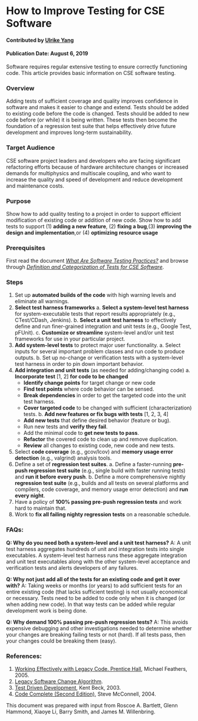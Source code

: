 # How to Improve Testing for CSE Software
#### Contributed by [Ulrike Yang](https://github.com/ulrikeyang)
#### Publication Date: August 6, 2019

<!-- deck text start -->
Software requires regular extensive testing to ensure correctly functioning code. This article provides basic information on CSE software testing.
<!-- deck text end -->

### Overview
Adding tests of sufficient coverage and quality improves confidence in software and makes it easier to change and extend. Tests should be added to existing code before the code is changed. Tests should be added to new code before (or while) it is being written. These tests then become the foundation of a regression test suite that helps effectively drive future
development and improves long-term sustainability.

### Target Audience
CSE software project leaders and developers who are facing significant refactoring efforts because of hardware architecture changes or increased demands for multiphysics and multiscale coupling, and who want to increase the quality and speed of
development and reduce development and maintenance costs.

### Purpose
Show how to add quality testing to a project in order to support efficient modification of existing code or addition of new code. Show how to add tests to support (1) **adding a new feature**, (2) **fixing a bug**,(3) **improving the design and implementation**,or (4) **optimizing resource usage**

### Prerequisites

First read the document *[What Are Software Testing Practices?](./UnderstandingSoftwareTestingPractices.md)* and browse through *[Definition and Categorization of Tests for CSE Software](./DefinitionsCategorizationsOfTests.md)*.

### Steps
1. Set up **automated builds of the code** with high warning levels and eliminate all warnings.
2. **Select test harness frameworks**
  a. **Select a system-level test harness** for system-executable tests that report results appropriately (e.g., CTest/CDash, Jenkins).
  b. **Select a unit test harness** to effectively define and run finer-grained integration and unit tests (e.g., Google Test, pFUnit).
  c. **Customize or streamline** system-level and/or unit test frameworks for use in your particular project.
3. **Add system-level tests** to protect major user functionality.
  a. Select inputs for several important problem classes and run code to produce outputs.
  b. Set up no-change or verification tests with a system-level test harness in order to pin down important behavior.
4. **Add integration and unit tests** (as needed for adding/changing code)
  a. **Incorporate test** [1, 2] **for code to be changed**
    * **Identify change points** for target change or new code
    * **Find test points** where code behavior can be sensed.
    * **Break dependencies** in order to get the targeted code into the unit test harness.
    * **Cover targeted code** to be changed with sufficient (characterization) tests. 
  b. **Add new features or fix bugs with tests** [1, 2, 3, 4]
    * **Add new tests** that define desired behavior (feature or bug).
    * Run new tests and **verify they fail**.
    * Add the minimal code to **get new tests to pass**.
    * **Refactor** the covered code to clean up and remove duplication.
    * **Review** all changes to existing code, new code and new tests.
5. Select **code coverage** (e.g., gcov/lcov) and **memory usage error detection** (e.g., valgrind) analysis tools.
6. Define a set of **regression test suites**.
  a. Define a faster-running **pre-push regression test suite** (e.g., single build with faster running tests) and **run it before every push**.
  b. Define a more comprehensive nightly **regression test suite** (e.g., builds and all tests on several platforms and compilers, code coverage, and memory usage error detection) and **run every night**.
7. Have a policy of **100% passing pre-push regression tests** and work hard to maintain that.
8. Work to **fix all failing nighty regression tests** on a reasonable schedule.


### FAQs:
**Q: Why do you need both a system-level and a unit test harness?**
A: A unit test harness aggregates hundreds of unit and integration tests into single executables. A system-level test harness runs these aggregate integration and unit test executables along with the other system-level acceptance and verification tests and alerts developers of any failures.

**Q: Why not just add all of the tests for an existing code and get it over with?**
A: Taking weeks or months (or years) to add sufficient tests for an entire existing code (that lacks sufficient testing) is not usually economical or necessary. Tests need to be added to code only when it is changed (or when adding new code). In that way tests can be added while regular development work is being done.

**Q: Why demand 100% passing pre-push regression tests?**
A: This avoids expensive debugging and other investigations needed to determine whether your changes are breaking failing tests or not (hard). If all tests pass, then your changes could be breaking them (easy).

### References:

1. [Working Effectively with Legacy Code. Prentice Hall](https://www.oreilly.com/library/view/working-effectively-with/0131177052/), Michael Feathers, 2005.
2. [Legacy Software Change Algorithm](https://trilinos.org/trac/trilinos/wiki/TribitsLegacySoftwareChangeAlgorithm).
3. [Test Driven Development](https://www.oreilly.com/library/view/test-driven-development/0321146530/), Kent Beck, 2003.
4. [Code Complete (Second Edition)](https://www.microsoftpressstore.com/store/code-complete-9780735619678), Steve McConnell, 2004.

This document was prepared with input from Roscoe A. Bartlett, Glenn Hammond, Xiaoye Li, Barry Smith,
and James M. Willenbring.

<!---
Publish: yes
Pinned: no 
Topics: Testing
Track: how to
--->

